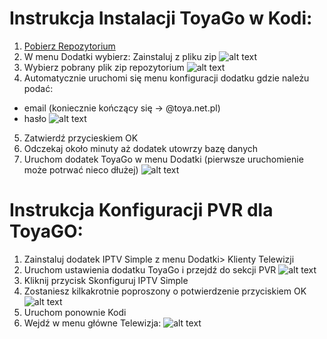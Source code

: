 # Instrukcja Instalacji ToyaGo w Kodi:
1. [Pobierz Repozytorium](https://github.com/piotrekcrash/kodi/raw/master/zips/repository.piotrekcrash/repository.piotrekcrash-1.0.4.zip)
2. W menu Dodatki wybierz: Zainstaluj z pliku zip
![alt text](https://github.com/piotrekcrash/kodi/raw/master/resources/plugin.video.toyago/2019-05-15_11h07_43.png "Zainstaluj z pliku zip")
3. Wybierz pobrany plik zip repozytorium
![alt text](https://github.com/piotrekcrash/kodi/raw/master/resources/plugin.video.toyago/2019-05-15_11h09_16.png "Plik zip")
4. Automatycznie uruchomi się menu konfiguracji dodatku gdzie należu podać:
 - email (koniecznie kończący się -> @toya.net.pl)
 - hasło
![alt text](https://github.com/piotrekcrash/kodi/raw/master/resources/plugin.video.toyago/2019-05-15_11h19_03.png "Konfiguracja")
5. Zatwierdź przycieskiem OK
6. Odczekaj około minuty aż dodatek utowrzy bazę danych
7. Uruchom dodatek ToyaGo w menu Dodatki (pierwsze uruchomienie może potrwać nieco dłużej)
![alt text](https://github.com/piotrekcrash/kodi/raw/master/resources/plugin.video.toyago/2019-05-15_11h21_10.png "Dodatek ToyaGO")
 
 
 # Instrukcja Konfiguracji PVR dla ToyaGO:
1. Zainstaluj dodatek IPTV Simple z menu Dodatki> Klienty Telewizji
2. Uruchom ustawienia dodatku ToyaGo i przejdź do sekcji PVR
![alt text](https://github.com/piotrekcrash/kodi/raw/master/resources/plugin.video.toyago/2019-05-15_11h21_38.png "Konfiguracja PVR")
3. Kliknij przycisk Skonfiguruj IPTV Simple
4. Zostaniesz kilkakrotnie poproszony o potwierdzenie przyciskiem OK
![alt text](https://github.com/piotrekcrash/kodi/raw/master/resources/plugin.video.toyago/2019-05-15_11h22_49.png "OK")
5. Uruchom ponownie Kodi
6. Wejdź w menu główne Telewizja:
![alt text](https://github.com/piotrekcrash/kodi/raw/master/resources/plugin.video.toyago/2019-05-15_11h24_50.png "Wejdź w menu główne Telewizja")
